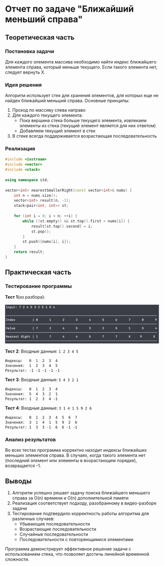 # Отчет по задаче "Ближайший меньший справа"

## Теоретическая часть

### Постановка задачи
Для каждого элемента массива необходимо найти индекс ближайшего элемента справа, который меньше текущего. Если такого элемента нет, следует вернуть Х.

### Идея решения
Алгоритм использует стек для хранения элементов, для которых еще не найден ближайший меньший справа. Основные принципы:
1. Проход по массиву слева направо
2. Для каждого текущего элемента:
   - Пока вершина стека больше текущего элемента, извлекаем элементы из стека (текущий элемент является для них ответом)
   - Добавляем текущий элемент в стек
3. В стеке всегда поддерживается возрастающая последовательность

### Реализация
```cpp
#include <iostream>
#include <vector>
#include <stack>

using namespace std;

vector<int> nearestSmallerRight(const vector<int>& nums) {
    int n = nums.size();
    vector<int> result(n, -1);
    stack<pair<int, int>> st;
    
    for (int i = 0; i < n; ++i) {
        while (!st.empty() && st.top().first > nums[i]) {
            result[st.top().second] = i;
            st.pop();
        }
        st.push({nums[i], i});
    }
    return result;
}
```

## Практическая часть

### Тестирование программы

**Тест 1**(из разбора): <br><br>
![Первый тест](https://github.com/BoT-TEMA/add/blob/main/Screenshot%202025-06-04%20at%2023.54.39.png)
<br>

**Тест 2**: Входные данные: `1 2 3 4 5`
```
Индексы:   0  1  2  3  4
Значения:  1  2  3  4  5
Результат: -1 -1 -1 -1 -1
```

**Тест 3**: Входные данные: `5 4 3 2 1`
```
Индексы:   0  1  2  3  4
Значения:  5  4  3  2  1
Результат: 1  2  3  4 -1
```

**Тест 4**: Входные данные: `3 1 4 1 5 9 2 6`
```
Индексы:   0  1  2  3  4  5  6  7
Значения:  3  1  4  1  5  9  2  6
Результат: 1  3  3 -1  6  6 -1 -1
```

### Анализ результатов
Во всех тестах программа корректно находит индексы ближайших меньших элементов справа. В случаях, когда такого элемента нет (последний элемент или элементы в возрастающем порядке), возвращается -1.

## Выводы

1. Алгоритм успешно решает задачу поиска ближайшего меньшего справа за O(n) времени и O(n) дополнительной памяти
2. Реализация соответствует подходу, разобранному в видео-разборе задачи
3. Тестирование подтвердило корректность работы алгоритма для различных случаев:
   - Убывающие последовательности
   - Возрастающие последовательности
   - Случайные последовательности
   - Последовательности с повторяющимися элементами

Программа демонстрирует эффективное решение задачи с использованием стека, что позволяет достичь линейной временной сложности.

